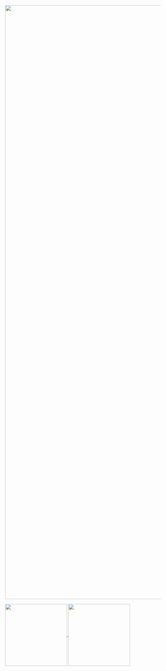 <!--- ### <img src="https://github.com/cat-milk/Anime-Girls-Holding-Programming-Books/blob/master/Python/Hatsune_Miku_Holding_Python_For_Beginners.png?raw=true" height="600" valign="text-left"> --->
### <img src="https://raw.githubusercontent.com/cat-milk/Anime-Girls-Holding-Programming-Books/master/Python/Marin_Kitagawa_automate_the_boring_stuff_with_python.png" width="1920" valign="text-right">
<a href="https://github.com/Kliiyu/github-readme-stats">
  <img height=200 align="center" src="https://github-readme-stats.vercel.app/api?username=Kliiyu" />
</a>
<a href="https://github.com/Kliiyu/convoychat">
  <img height=200 align="center" src="https://github-readme-stats.vercel.app/api/top-langs?username=Kliiyu&layout=compact&langs_count=8&card_width=320" />
</a>
